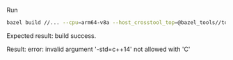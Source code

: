 Run 

```bash
bazel build //... --cpu=arm64-v8a --host_crosstool_top=@bazel_tools//tools/cpp:toolchain --crosstool_top=@androidndk//:toolchain-libcpp --cxxopt=-std=c++14
```

Expected result: build success.

Result: error: invalid argument '-std=c++14' not allowed with 'C'
